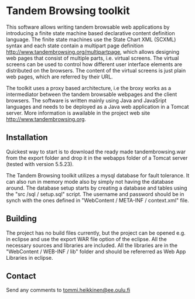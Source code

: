 Tandem Browsing toolkit
=======================

This software allows writing tandem browsable web applications by introducing a finite state machine
based declarative content definition language. The finite state machines use the State Chart XML (SCXML) 
syntax and each state contain a multipart page definition http://www.tandembrowsing.org/multipartpage, 
which allows designing web pages that consist of multiple parts, i.e. virtual screens. The virtual 
screens can be used to control how different user interface elements are distributed on the browsers. 
The content of the virtual screens is just plain web pages, which are referred by their URL.

The toolkit uses a proxy based architecture, i.e the broxy works as a intermediator between the 
tandem browsable webpages and the client browsers. The software is written mainly using Java and 
JavaSript languages and needs to be deployed as a Java web application in a Tomcat server. More 
information is awailable in the project web site http://www.tandembrowsing.org.

## Installation

Quickest way to start is to download the ready made tandembrowsing.war from the export folder and drop 
it in the webapps folder of a Tomcat server (tested with version 5.5.23).

The Tandem Browsing toolkit utilizes a mysql database for fault tolerance. It can also run in 
memory mode also by simply not having the database around. The database setup starts by creating 
a database and tables using the "src /sql / setup.sql" script. The username and password should 
be in synch with the ones defined in "WebContent / META-INF / context.xml" file.

## Building

The project has no build files currently, but the project can be opened e.g. in eclipse and use the 
export WAR file option of the eclipse. All the necessary sources and libraries are included. All 
the libraries are in the "WebContent / WEB-INF / lib" folder and should be refererred as Web App 
Libraries in eclipse. 

## Contact 

Send any comments to tommi.heikkinen@ee.oulu.fi





